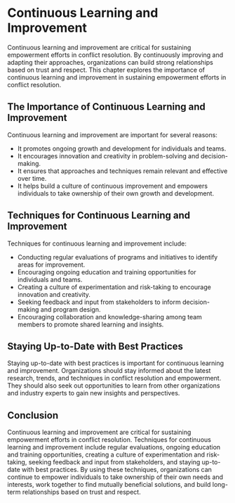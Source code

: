 # Continuous Learning and Improvement

Continuous learning and improvement are critical for sustaining empowerment efforts in conflict resolution. By continuously improving and adapting their approaches, organizations can build strong relationships based on trust and respect. This chapter explores the importance of continuous learning and improvement in sustaining empowerment efforts in conflict resolution.

The Importance of Continuous Learning and Improvement
-----------------------------------------------------

Continuous learning and improvement are important for several reasons:

* It promotes ongoing growth and development for individuals and teams.
* It encourages innovation and creativity in problem-solving and decision-making.
* It ensures that approaches and techniques remain relevant and effective over time.
* It helps build a culture of continuous improvement and empowers individuals to take ownership of their own growth and development.

Techniques for Continuous Learning and Improvement
--------------------------------------------------

Techniques for continuous learning and improvement include:

* Conducting regular evaluations of programs and initiatives to identify areas for improvement.
* Encouraging ongoing education and training opportunities for individuals and teams.
* Creating a culture of experimentation and risk-taking to encourage innovation and creativity.
* Seeking feedback and input from stakeholders to inform decision-making and program design.
* Encouraging collaboration and knowledge-sharing among team members to promote shared learning and insights.

Staying Up-to-Date with Best Practices
--------------------------------------

Staying up-to-date with best practices is important for continuous learning and improvement. Organizations should stay informed about the latest research, trends, and techniques in conflict resolution and empowerment. They should also seek out opportunities to learn from other organizations and industry experts to gain new insights and perspectives.

Conclusion
----------

Continuous learning and improvement are critical for sustaining empowerment efforts in conflict resolution. Techniques for continuous learning and improvement include regular evaluations, ongoing education and training opportunities, creating a culture of experimentation and risk-taking, seeking feedback and input from stakeholders, and staying up-to-date with best practices. By using these techniques, organizations can continue to empower individuals to take ownership of their own needs and interests, work together to find mutually beneficial solutions, and build long-term relationships based on trust and respect.
